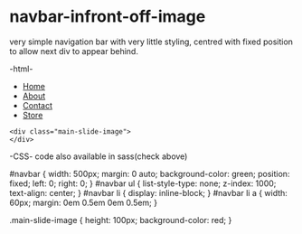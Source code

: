 navbar-infront-off-image
========================

very simple navigation bar with very little styling, centred with fixed position to allow next div to appear behind. 

-html-

<!DOCTYPE html>
<head>
      <meta http-equiv='Content-Type' content='text/html; charset=UTF-8'>
      <title>general html</title>
      <link href="stylesheets/screen.css" rel="stylesheet" type="text/css" />
</head>

<body>
	<div id="navbar">	
		<ul>
			<li><a href="home">Home</a></li>
	  		<li><a href="about us">About</a></li>
	  		<li><a href="contact">Contact</a></li>
	 		<li><a href="Store">Store</a></li>
		</ul>
	</div>

	<div class="main-slide-image">
	</div>
</body>

</html>


-CSS- code also available in sass(check above)

#navbar {
  width: 500px;
  margin: 0 auto;
  background-color: green;
  position: fixed;
  left: 0;
  right: 0; }
  #navbar ul {
    list-style-type: none;
    z-index: 1000;
    text-align: center; }
  #navbar li {
    display: inline-block; }
    #navbar li a {
      width: 60px;
      margin: 0em 0.5em 0em 0.5em; }

.main-slide-image {
  height: 100px;
  background-color: red; }
